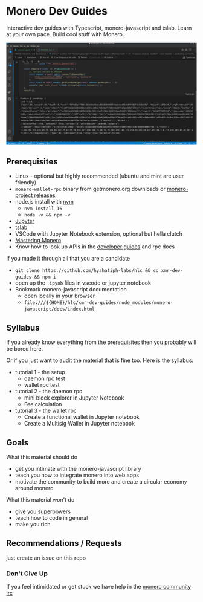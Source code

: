 # Monero Dev Guides

Interactive dev guides with Typescript, monero-javascript and tslab.
Learn at your own pace. Build cool stuff with Monero.

![dev-guide](./xmr-guide.png)

## Prerequisites

* Linux - optional but highly recommended (ubuntu and mint are user friendly)
* `monero-wallet-rpc` binary from getmonero.org downloads or [monero-project releases](https://github.com/monero-project/monero/releases/)
* node.js install with [nvm](https://github.com/nvm-sh/nvm)
    * `nvm install 16`
    * `node -v && npm -v`
* [Jupyter](https://jupyter.org/install)
* [tslab](https://github.com/yunabe/tslab)
* VSCode with Jupyter Notebook extension, optional but hella clutch
* [Mastering Monero](https://masteringmonero.com/book/Mastering%20Monero%20First%20Edition%20by%20SerHack%20and%20Monero%20Community.pdf)
* Know how to look up APIs in the [developer guides](https://www.getmonero.org/resources/developer-guides/) and rpc docs

If you made it through all that you are a candidate

* `git clone https://github.com/hyahatiph-labs/hlc && cd xmr-dev-guides && npm i`
* open up the `.ipynb` files in vscode or jupyter notebook
* Bookmark monero-javascript documentation
    * open locally in your browser
    * `file:///${HOME}/hlc/xmr-dev-guides/node_modules/monero-javascript/docs/index.html`

## Syllabus

If you already know everything from the prerequisites then you probably will be bored here.

Or if you just want to audit the material that is fine too. Here is the syllabus:
* tutorial 1 - the setup
    * daemon rpc test
    * wallet rpc test
* tutorial 2 - the daemon rpc
    * mini block explorer in Jupyter Notebook
    * Fee calculation
* tutorial 3 - the wallet rpc
    * Create a functional wallet in Jupyter notebook
    * Create a Multisig Wallet in Jupyter notebook

## Goals

What this material should do
* get you intimate with the monero-javascript library
* teach you how to integrate monero into web apps
* motivate the community to build more and create a circular economy around monero

What this material won't do
* give you superpowers
* teach how to code in general
* make you rich

## Recommendations / Requests

just create an issue on this repo

### Don't Give Up

If you feel intimidated or get stuck we have help in the [monero community irc](https://app.element.io/#/room/#monero-community:monero.social)
